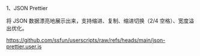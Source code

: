 1、JSON Prettier

将 JSON 数据漂亮地展示出来，支持缩进、复制、缩进切换（2/4 空格）、宽度溢出优化。

https://github.com/ssfun/userscripts/raw/refs/heads/main/json-prettier.user.js
